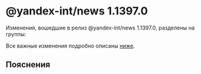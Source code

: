 # @yandex-int/news 1.1397.0

<!-- ЧЕЛОВЕЧЕСКОЕ ВСТУПЛЕНИЕ -->

Изменения, вошедшие в релиз @yandex-int/news 1.1397.0, разделены на группы:

Все важные изменения подробно описаны [ниже](#Пояснения).

## Пояснения


